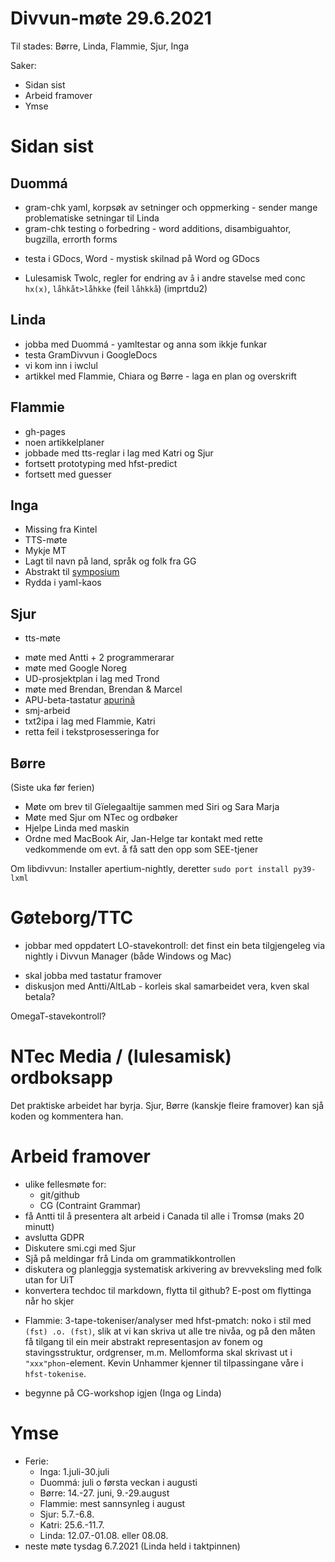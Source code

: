 # Divvun-møte 29.6.2021

Til stades: Børre, Linda, Flammie, Sjur, Inga

Saker:
* Sidan sist
* Arbeid framover
* Ymse

# Sidan sist

## Duommá
* gram-chk yaml, korpsøk av setninger och oppmerking - sender mange problematiske setningar til Linda
* gram-chk testing o forbedring - word additions, disambiguahtor, bugzilla, errorth forms
- testa i GDocs, Word - mystisk skilnad på Word og GDocs
* Lulesamisk Twolc, regler for endring av `å` i andre stavelse med conc `hx(x)`, `låhkåt>låhkke` (feil `låhkkå`) (imprtdu2)

## Linda
* jobba med Duommá - yamltestar og anna som ikkje funkar
* testa GramDivvun i GoogleDocs
* vi kom inn i iwclul
* artikkel med Flammie, Chiara og Børre - laga en plan og overskrift

## Flammie
* gh-pages 
* noen artikkelplaner
* jobbade med tts-reglar i lag med Katri og Sjur
* fortsett prototyping med hfst-predict
* fortsett med guesser

## Inga
* Missing fra Kintel
* TTS-møte
* Mykje MT
* Lagt til navn på land, språk og folk fra GG
* Abstrakt til [symposium](https://samas.no/se/a/samegiela-ja-girjjalasvuoda-symposia)
* Rydda i yaml-kaos

## Sjur
* tts-møte
- møte med Antti + 2 programmerarar
- møte med Google Noreg
- UD-prosjektplan i lag med Trond
- møte med Brendan, Brendan & Marcel
- APU-beta-tastatur [apurinã](https://en.wikipedia.org/wiki/Apurin%C3%A3)
- smj-arbeid
- txt2ipa i lag med Flammie, Katri
- retta feil i tekstprosesseringa for 

## Børre

(Siste uka før ferien)
* Møte om brev til Gïelegaaltije sammen med Siri og Sara Marja
* Møte med Sjur om NTec og ordbøker
* Hjelpe Linda med maskin
* Ordne med MacBook Air, Jan-Helge tar kontakt med rette vedkommende om
  evt. å få satt den opp som SEE-tjener

Om libdivvun: Installer apertium-nightly, deretter `sudo port install py39-lxml`

# Gøteborg/TTC
* jobbar med oppdatert LO-stavekontroll: det finst ein beta tilgjengeleg via nightly i Divvun Manager (både Windows og Mac)
- skal jobba med tastatur framover
- diskusjon med Antti/AltLab - korleis skal samarbeidet vera, kven skal betala?

OmegaT-stavekontroll?

# NTec Media / (lulesamisk) ordboksapp

Det praktiske arbeidet har byrja. Sjur, Børre (kanskje fleire framover) kan sjå koden og kommentera han.

# Arbeid framover
* ulike fellesmøte for:
    * git/github
    * CG (Contraint Grammar)
* få Antti til å presentera alt arbeid i Canada til alle i Tromsø (maks 20 minutt)
* avslutta GDPR
* Diskutere smi.cgi med Sjur
* Sjå på meldingar frå Linda om grammatikkontrollen
* diskutera og planleggja systematisk arkivering av brevveksling med folk utan for UiT
* konvertera techdoc til markdown, flytta til github? E-post om flyttinga når ho skjer
- Flammie: 3-tape-tokeniser/analyser med hfst-pmatch: noko i stil med `(fst) .o. (fst)`, slik at vi kan skriva ut alle tre nivåa, og på den måten få tilgang til ein meir abstrakt representasjon av fonem og stavingsstruktur, ordgrenser, m.m. Mellomforma skal skrivast ut i `"xxx"phon`-element. Kevin Unhammer kjenner til tilpassingane våre i `hfst-tokenise`.
* begynne på CG-workshop  igjen (Inga og Linda)

# Ymse
* Ferie:
    * Inga: 1.juli-30.juli
    * Duommá: juli o førsta veckan i augusti
    * Børre: 14.-27. juni, 9.-29.august
    * Flammie: mest sannsynleg i august
    * Sjur: 5.7.-6.8.
    * Katri: 25.6.-11.7.
    * Linda: 12.07.-01.08. eller 08.08.
* neste møte tysdag 6.7.2021 (Linda held i taktpinnen)
